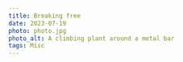 ```yaml
---
title: Breaking free
date: 2023-07-19
photo: photo.jpg
photo_alt: A climbing plant around a metal bar
tags: Misc
---
```

